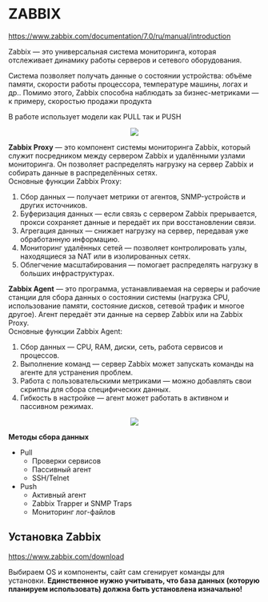 # ZABBIX
https://www.zabbix.com/documentation/7.0/ru/manual/introduction     

Zabbix — это универсальная система мониторинга, которая отслеживает динамику работы серверов и сетевого оборудования.    


Система позволяет получать данные о состоянии устройства: объёме памяти, скорости работы процессора, температуре машины, логах и др.. Помимо этого, Zabbix способна наблюдать за бизнес-метриками — к примеру, скоростью продажи продукта      

В работе использует модели как PULL так и PUSH

  <p align="center">
<image src="https://github.com/LLlMEJIb87/LINUX/blob/main/%D0%9C%D0%BE%D0%BD%D0%B8%D1%82%D0%BE%D1%80%D0%B8%D0%BD%D0%B3/Picture/zabbix_arhitectura.PNG">
</p>        

__Zabbix Proxy__ — это компонент системы мониторинга Zabbix, который служит посредником между сервером Zabbix и удалёнными узлами мониторинга. Он позволяет распределять нагрузку на сервер Zabbix и собирать данные в распределённых сетях.    
Основные функции Zabbix Proxy:    
1. Сбор данных — получает метрики от агентов, SNMP-устройств и других источников.
2. Буферизация данных — если связь с сервером Zabbix прерывается, прокси сохраняет данные и передаёт их при восстановлении связи.
3. Агрегация данных — снижает нагрузку на сервер, передавая уже обработанную информацию.
4. Мониторинг удалённых сетей — позволяет контролировать узлы, находящиеся за NAT или в изолированных сетях.
5. Облегчение масштабирования — помогает распределять нагрузку в больших инфраструктурах.


__Zabbix Agent__ — это программа, устанавливаемая на серверы и рабочие станции для сбора данных о состоянии системы (нагрузка CPU, использование памяти, состояние дисков, сетевой трафик и многое другое). Агент передаёт эти данные на сервер Zabbix или на Zabbix Proxy.    
Основные функции Zabbix Agent:     
1. Сбор данных — CPU, RAM, диски, сеть, работа сервисов и процессов.
2. Выполнение команд — сервер Zabbix может запускать команды на агенте для устранения проблем.
3. Работа с пользовательскими метриками — можно добавлять свои скрипты для сбора специфических данных.
4. Гибкость в настройке — агент может работать в активном и пассивном режимах.
  
  <p align="center">
<image src="https://github.com/LLlMEJIb87/LINUX/blob/main/%D0%9C%D0%BE%D0%BD%D0%B8%D1%82%D0%BE%D1%80%D0%B8%D0%BD%D0%B3/Picture/zabbix_sbor_danih.PNG">
</p>      

__Методы сбора данных__     
- Pull
   - Проверки сервисов
   - Пассивный агент
   - SSH/Telnet
- Push
   - Активный агент
   - Zabbix Trapper и SNMP Traps
   - Мониторинг лог-файлов

## Установка Zabbix
https://www.zabbix.com/download      

Выбираем OS и компоненты, сайт сам сгенирует  команды для установки. __Единственное нужно учитывать, что база данных  (которую планируем использовать) должна быть установлена изначально!__
